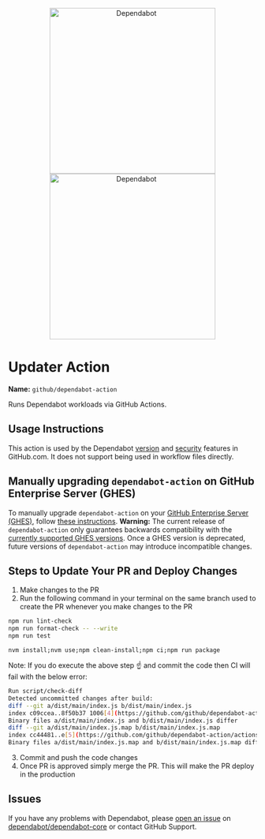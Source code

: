 <p align="center">
  <img src="https://user-images.githubusercontent.com/7659/174594540-5e29e523-396a-465b-9a6e-6cab5b15a568.svg#gh-light-mode-only" alt="Dependabot" width="336">
  <img src="https://user-images.githubusercontent.com/7659/174594559-0b3ddaa7-e75b-4f10-9dee-b51431a9fd4c.svg#gh-dark-mode-only" alt="Dependabot" width="336">
</p>

# Updater Action

**Name:** `github/dependabot-action`

Runs Dependabot workloads via GitHub Actions.

## Usage Instructions

This action is used by the Dependabot [version][docs-version-updates] and [security][docs-security-updates] features in GitHub.com. It does not support being used in workflow files directly.

## Manually upgrading `dependabot-action` on GitHub Enterprise Server (GHES)

To manually upgrade `dependabot-action` on your [GitHub Enterprise Server (GHES)](https://github.com/enterprise), follow [these instructions](https://docs.github.com/en/enterprise-server/admin/managing-github-actions-for-your-enterprise/managing-access-to-actions-from-githubcom/manually-syncing-actions-from-githubcom).
**Warning:** The current release of `dependabot-action` only guarantees backwards compatibility with the [currently supported GHES versions](https://docs.github.com/en/enterprise-server/admin/all-releases). Once a GHES version is deprecated, future versions of `dependabot-action` may introduce incompatible changes.

##  Steps to Update Your PR and Deploy Changes
1. Make changes to the PR
2. Run the following command in your terminal on the same branch used to create the PR whenever you make changes to the PR
```bash
npm run lint-check
npm run format-check -- --write
npm run test
```

```
nvm install;nvm use;npm clean-install;npm ci;npm run package
```
Note: If you do execute the above step ☝️ and commit the code then CI will fail with the below error:
```bash
Run script/check-diff
Detected uncommitted changes after build:
diff --git a/dist/main/index.js b/dist/main/index.js
index c09ccea..8f50b37 1006[4](https://github.com/github/dependabot-action/actions/runs/7720200685/job/21044694134?pr=1156#step:7:5)4
Binary files a/dist/main/index.js and b/dist/main/index.js differ
diff --git a/dist/main/index.js.map b/dist/main/index.js.map
index cc44481..e[5](https://github.com/github/dependabot-action/actions/runs/7720200685/job/21044694134?pr=1156#step:7:6)0840f 100[6](https://github.com/github/dependabot-action/actions/runs/7720200685/job/21044694134?pr=1156#step:7:7)44
Binary files a/dist/main/index.js.map and b/dist/main/index.js.map differ
```

3. Commit and push the code changes
4. Once PR is approved simply merge the PR. This will make the PR deploy in the production

## Issues

If you have any problems with Dependabot, please [open an issue][code-dependabot-core-new-issue] on [dependabot/dependabot-core][code-dependabot-core] or contact GitHub Support.

[code-dependabot-core]: https://github.com/dependabot/dependabot-core/
[code-dependabot-core-new-issue]: https://github.com/dependabot/dependabot-core/issues/new
[docs-version-updates]: https://docs.github.com/en/code-security/supply-chain-security/keeping-your-dependencies-updated-automatically/about-dependabot-version-updates
[docs-security-updates]: https://docs.github.com/en/code-security/supply-chain-security/managing-vulnerabilities-in-your-projects-dependencies/about-dependabot-security-updates
